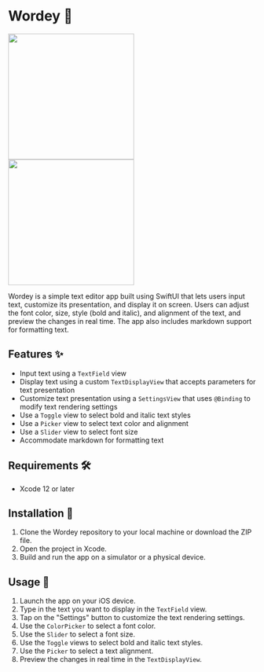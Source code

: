 <h1>Wordey 📝</h1>
<span>
<img src = "Screen-Recording-2023-02-28-at-17.35.39-2.gif" width=256px>
<img src = "Screen-Recording-2023-02-28-at-17.35.39 18.07.09.gif" width=256px>
</span>

<p>Wordey is a simple text editor app built using SwiftUI that lets users input text, customize its presentation, and display it on screen. Users can adjust the font color, size, style (bold and italic), and alignment of the text, and preview the changes in real time. The app also includes markdown support for formatting text.</p>
<h2>Features ✨</h2>
<ul>
  <li>Input text using a <code>TextField</code> view</li>
  <li>Display text using a custom <code>TextDisplayView</code> that accepts parameters for text presentation</li>
  <li>Customize text presentation using a <code>SettingsView</code> that uses <code>@Binding</code> to modify text rendering settings</li>
  <li>Use a <code>Toggle</code> view to select bold and italic text styles</li>
  <li>Use a <code>Picker</code> view to select text color and alignment</li>
  <li>Use a <code>Slider</code> view to select font size</li>
  <li>Accommodate markdown for formatting text</li>
</ul>
<h2>Requirements 🛠️</h2>
<ul>
  <li>Xcode 12 or later</li>
</ul>
<h2>Installation 🚀</h2>
<ol>
  <li>Clone the Wordey repository to your local machine or download the ZIP file.</li>
  <li>Open the project in Xcode.</li>
  <li>Build and run the app on a simulator or a physical device.</li>
</ol>
<h2>Usage 📱</h2>
<ol>
  <li>Launch the app on your iOS device.</li>
  <li>Type in the text you want to display in the <code>TextField</code> view.</li>
  <li>Tap on the "Settings" button to customize the text rendering settings.</li>
  <li>Use the <code>ColorPicker</code> to select a font color.</li>
  <li>Use the <code>Slider</code> to select a font size.</li>
  <li>Use the <code>Toggle</code> views to select bold and italic text styles.</li>
  <li>Use the <code>Picker</code> to select a text alignment.</li>
  <li>Preview the changes in real time in the <code>TextDisplayView</code>.</li>
</ol>
